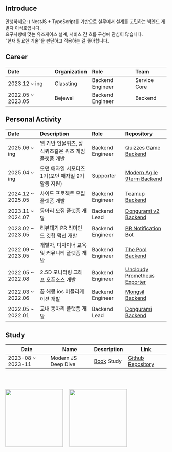 ## Introduce

안녕하세요 :)
NestJS + TypeScript를 기반으로 실무에서 설계를 고민하는 백엔드 개발자 이석호입니다.  
요구사항에 맞는 유즈케이스 설계, 서비스 간 흐름 구성에 관심이 많습니다.  
“현재 필요한 기술”을 판단하고 적용하는 걸 좋아합니다.

## Career

| Date              | Organization | Role             | Team         |
| :---------------- | :----------- | :--------------- | :----------- |
| 2023.12 ~ ing     | Classting    | Backend Engineer | Service Core |
| 2022.05 ~ 2023.05 | Bejewel      | Backend Engineer | Backend      |

## Personal Activity

| Date              | Description                                          | Role             | Repository                                                                                      |
| :---------------- | :--------------------------------------------------- | :--------------- | :---------------------------------------------------------------------------------------------- |
| 2025.06 ~ ing     | 웹 기반 인물퀴즈, 상식퀴즈같은 퀴즈 게임 플랫폼 개발 | Backend Engineer | [Quizzes Game Backend](https://github.com/modern-agile-team/quizz-game-io-backend)              |
| 2025.04 ~ ing     | 모던 애자일 서포터즈1기(모던 애자일 9기 활동 지원)   | Supporter        | [Modern Agile 9term Backend](https://github.com/modern-agile-team/9term-main-back)              |
| 2024.12 ~ 2025.05 | 사이드 프로젝트 모집 플렛폼 개발                     | Backend Engineer | [Teamup Backend](https://github.com/rrgks6221/teamup-backend)                                   |
| 2023.11 ~ 2024.07 | 동아리 모집 플랫폼 개발                              | Backend Lead     | [Dongurami v2 Backend](https://github.com/modern-agile-team/dongurami-server-v2)                |
| 2023.02 ~ 2023.05 | 리뷰대기 PR 리마인드 깃헙 액션 개발                  | Backend Engineer | [PR Notification Bot](https://github.com/rrgks6221/pr-notification-bot)                         |
| 2022.09 ~ 2023.05 | 개발자, 디자이너 교육 및 커뮤니티 플렛폼 개발        | Backend Engineer | [The Pool Backend](https://github.com/the-pool/the-pool-api)                                    |
| 2022.05 ~ 2022.08 | 2.5D 모니터링 그래프 오픈소스 개발                   | Backend Engineer | [Uncloudy Prometheus Exporter](https://github.com/team-grass-farm/uncloudy-prometheus-exporter) |
| 2022.03 ~ 2022.06 | 꿈 해몽 ios 어플리케이션 개발                        | Backend Engineer | [Mongsil Backend](https://github.com/depromeet/Mongsil-Server)                                  |
| 2022.05 ~ 2022.01 | 교내 동아리 플랫폼 개발                              | Backend Lead     | [Dongurami Backend](https://github.com/modern-agile-team/dongurami-server)                      |

## Study

| Date              | Name                | Description                                             | Link                                                                 |
| ----------------- | ------------------- | ------------------------------------------------------- | -------------------------------------------------------------------- |
| 2023-08 ~ 2023-11 | Modern JS Deep Dive | [Book](https://m.yes24.com/Goods/Detail/92742567) Study | [Github Repository](https://github.com/rrgks6221/js-deep-dive-study) |

<br>

##

<div style="display: flex">

  <img style="object-fit:cover; margin-right:20px"  height="180px" src="https://github-readme-stats.vercel.app/api/top-langs/?username=rrgks6221&layout=compact&theme=github_dark&hide=CSS,HTML,EJS" />
  <img style="object-fit:cover"  height="180px" src="https://github-readme-stats.vercel.app/api?username=rrgks6221&show_icons=true&theme=github_dark" />

</div>
